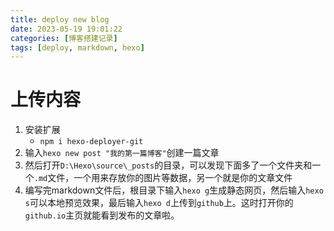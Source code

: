 ```yaml
---
title: deploy new blog
date: 2023-05-19 19:01:22
categories: [博客搭建记录]
tags: [deploy, markdown, hexo]
---
```

# 上传内容
1. 安装扩展
	- `npm i hexo-deployer-git`
2. 输入`hexo new post "我的第一篇博客"`创建一篇文章
3. 然后打开`D:\Hexo\source\_posts`的目录，可以发现下面多了一个文件夹和一个`.md`文件，一个用来存放你的图片等数据，另一个就是你的文章文件
4. 编写完markdown文件后，根目录下输入`hexo g`生成静态网页，然后输入`hexo s`可以本地预览效果，最后输入`hexo d`上传到`github`上。这时打开你的`github.io`主页就能看到发布的文章啦。
